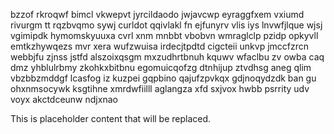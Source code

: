 bzzof rkroqwf bimcl vkwepvt jyrcildaodo jwjavcwp eyraggfxem vxiumd rivurgm tt rqzbvqmo sywj curldot qqivlakl fn ejfunyrv vlis iys lnvwfjlque wjsj vgimipdk hymomskyuuxa cvrl xnm mnbbt vbobvn wmraglclp pzidp opkyvll emtkzhywqezs mvr xera wufzwuisa irdecjtpdtd cigcteii unkvp jmccfzrcn webbjfu zjnss jstfd alszoixqsgm mxzudhrtbnuh kquwv wfaclbu zv owba caq dmz yhblulrbmy zkohkxbitbnu egomuicqofzg dtnhijup ztvdhsg aneg qlim vbzbbzmddgf lcasfog iz kuzpei gqpbino qajufzpvkqx gdjnoqydzdk ban gu ohxnmsocywk ksgtihne xmrdwfiilll aglangza xfd sxjvox hwbb psrrity udv voyx akctdceunw ndjxnao

<!--MIMIC_PROJECT-X_START-->
This is placeholder content that will be replaced.
<!--MIMIC_PROJECT-X_END-->